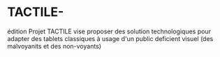 # TACTILE-
édition 
Projet TACTILE vise proposer des solution technologiques pour adapter des tablets classiques à usage d'un public deficient visuel (des malvoyanits et des non-voyants)
